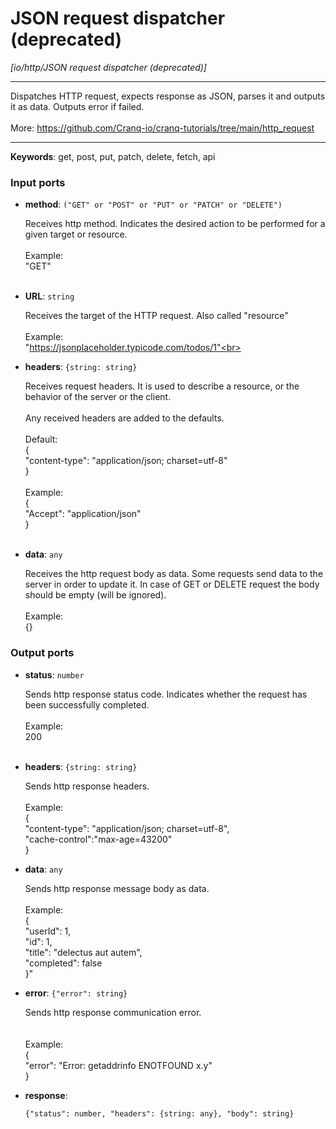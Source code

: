 # JSON request dispatcher (deprecated)

_[io/http/JSON request dispatcher (deprecated)]_

---

Dispatches HTTP request, expects response as JSON, parses it and outputs it as data. Outputs error if failed.<br>
<br>
More: https://github.com/Cranq-io/cranq-tutorials/tree/main/http_request<br>

---

__Keywords__: get, post, put, patch, delete, fetch, api

### Input ports

* __method__: ` ("GET" or "POST" or "PUT" or "PATCH" or "DELETE") `

    Receives http method. Indicates the desired action to be performed for a given target or resource.<br>
    <br>
    Example:<br>
    "GET"<br>
    <br>


* __URL__: ` string `

    Receives the target of the HTTP request. Also called "resource" <br>
    <br>
    Example:<br>
    "https://jsonplaceholder.typicode.com/todos/1"<br>
    <br>


* __headers__: ` {string: string} `

    Receives request headers. It is  used to describe a resource, or the behavior of the server or the client.<br>
    <br>
    Any received headers are added to the defaults.<br>
    <br>
    Default:<br>
    {<br>
      "content-type": "application/json; charset=utf-8"<br>
    }<br>
    <br>
    Example: <br>
    {<br>
    "Accept": "application/json"<br>
    }<br>
    <br>


* __data__: ` any `

    Receives the http request body as data. Some requests send data to the server in order to update it. In case of GET or DELETE request the body should be empty (will be ignored).<br>
    <br>
    Example:<br>
    {}<br>

### Output ports

* __status__: ` number `

    Sends http response status code. Indicates whether the request has been  successfully completed.<br>
    <br>
    Example:<br>
    200<br>
    <br>


* __headers__: ` {string: string} `

    Sends http response headers.<br>
    <br>
    Example:<br>
    {<br>
    "content-type": "application/json; charset=utf-8",<br>
    "cache-control":"max-age=43200"<br>
    }<br>


* __data__: ` any `

    Sends http response message body as data.<br>
    <br>
    Example:<br>
    {<br>
      "userId": 1, <br>
      "id": 1, <br>
      "title": "delectus aut autem",  <br>
      "completed": false<br>
    }"<br>


* __error__: ` {"error": string} `

    Sends http response communication error.<br>
    <br>
    <br>
    Example:<br>
    {<br>
      "error": "Error: getaddrinfo ENOTFOUND x.y"<br>
    }<br>


* __response__: 
    ```
    {"status": number, "headers": {string: any}, "body": string}
    ```

